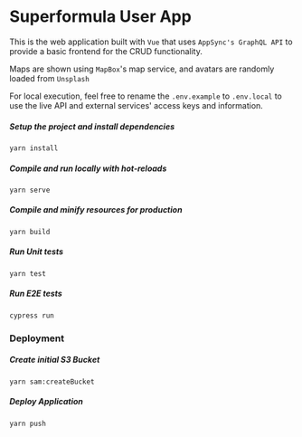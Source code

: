 # Superformula User App

This is the web application built with `Vue` that uses `AppSync's GraphQL API` to provide
a basic frontend for the CRUD functionality.

Maps are shown using `MapBox`'s map service, and avatars are randomly loaded from `Unsplash`

For local execution, feel free to rename the `.env.example` to `.env.local` to use the 
live API and external services' access keys and information.

##### Setup the project and install dependencies
```
yarn install
```

##### Compile and run locally with hot-reloads
```
yarn serve
```

##### Compile and minify resources for production
```
yarn build
```

##### Run Unit tests
```
yarn test
```

##### Run E2E tests
```
cypress run
```

### Deployment

##### Create initial S3 Bucket
```
yarn sam:createBucket
```

##### Deploy Application
```
yarn push
```